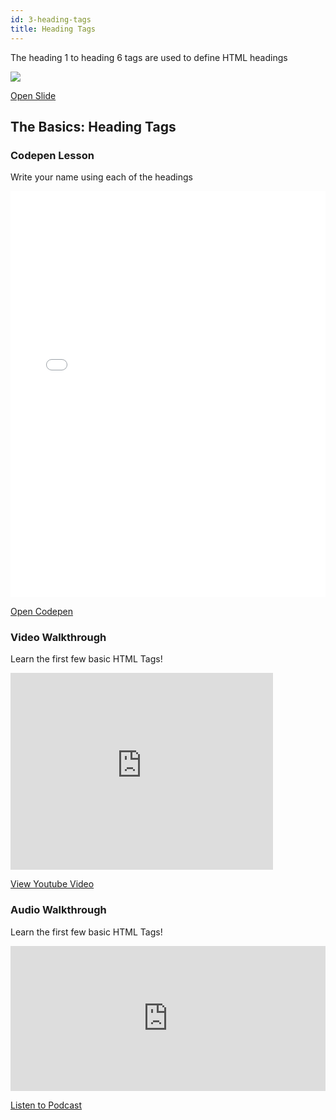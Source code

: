 ```yaml
---
id: 3-heading-tags
title: Heading Tags
---
```


<!--############## Intro Section ##############-->

<section class="inner-section">

The heading 1 to heading 6 tags are used to define HTML headings


<img src="https://s3.amazonaws.com/media-p.slid.es/uploads/1075364/images/6499048/pasted-from-clipboard.png"/>

<a href="https://slides.com/lennyroyroy/deck#/7" target="_blank" class="button live-button">Open Slide</a>

</section>

<!--############## Title Section ##############-->

<section class="inner-section">

## The Basics: Heading Tags

</section>

<!--############## Codepen Section ##############-->

<section class="inner-section">

### Codepen Lesson

Write your name using each of the headings

<iframe height="650" style="width: 100%;" scrolling="no" title="The Basics: Heading Tags" src="//codepen.io/lennyroycodes/embed/preview/VJaWjX/?height=300&theme-id=37020&default-tab=html,result&editable=true" frameborder="no" allowtransparency="true" allowfullscreen="true">
See the Pen <a href='https://codepen.io/lennyroycodes/pen/VJaWjX/'>The Basics: Heading Tags</a> by lennyroy
(<a href='https://codepen.io/lennyroycodes'>@lennyroycodes</a>) on <a href='https://codepen.io'>CodePen</a>.
</iframe>

<a href="https://codepen.io/lennyroycodes/pen/VJaWjX" target="_blank" class="button live-button">Open Codepen</a>

</section>

<!--############## Youtube Section ##############-->

<section class="inner-section">

### Video Walkthrough

Learn the first few basic HTML Tags!

<div class="video-responsive">
    <iframe width="420" height="315" src="https://www.youtube.com/embed/Z0XRn-NB-3o?autoplay=0&rel=0" frameborder="0" allowfullscreen></iframe>
</div>


<a href="https://youtu.be/Z0XRn-NB-3o" target="_blank" class="button live-button">View Youtube Video</a>

</section>

<section class="inner-section">

<!--############## Podcast Section ##############-->

### Audio Walkthrough 

Learn the first few basic HTML Tags!

<iframe src="https://open.spotify.com/embed-podcast/episode/6zKSERSRYEuyL6OBpDVkBR" width="100%" height="232" frameborder="0" allowtransparency="true" allow="encrypted-media"></iframe>

<a href="https://anchor.fm/lennyroy-robles4/episodes/The-Basics-Heading-Tags-e4gf6c" target="_blank" class="button live-button">Listen to Podcast</a>

</section>

<!--############## Helpful Links Section ##############-->

